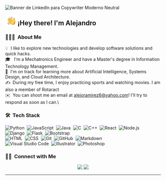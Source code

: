 ![Banner de LinkedIn para Copywriter Moderno Neutral](https://i.ibb.co/FmqVVqH/Banner-de-Linkedin-para-Copywriter-Moderno-Neutral.png)

<img alt="Night Coding" src="https://raw.githubusercontent.com/AVS1508/AVS1508/master/assets/Hand%20Wave.gif" width='40' align="left"/><h2>¡Hey there! I'm Alejandro</h2>



<!-- ## 👋 &nbsp;Hey there! I'm Aditya -->

### 👨🏻‍💻 &nbsp;About Me

💡 &nbsp;I like to explore new technologies and develop software solutions and quick hacks.\
🎓 &nbsp; I'm a Mechatronics Engineer and have a Master's degree in Information Technology Management.\
🌱 &nbsp;I'm on track for learning more about Artificial Intelligence, Systems Design, and Cloud Architecture.\
✍️ &nbsp;During my free time, I enjoy practicing sports and watching movies. I am also a member of Rotaract\
✉️ &nbsp;You can shoot me an email at alejoramirez6@yahoo.com! I'll try to respond as soon as I can.\


### 🛠 &nbsp;Tech Stack

![Python](https://img.shields.io/badge/-Python-05122A?style=flat&logo=python)&nbsp;
![JavaScript](https://img.shields.io/badge/-JavaScript-05122A?style=flat&logo=javascript)&nbsp;
![Java](https://img.shields.io/badge/-Java-05122A?style=flat&logo=Java&logoColor=FFA518)&nbsp;
![C](https://img.shields.io/badge/-C-05122A?style=flat&logo=C&logoColor=A8B9CC)&nbsp;
![C++](https://img.shields.io/badge/-C++-05122A?style=flat&logo=C%2B%2B&logoColor=00599C)&nbsp;
![React](https://img.shields.io/badge/-React-05122A?style=flat&logo=react)&nbsp;
![Node.js](https://img.shields.io/badge/-Node.js-05122A?style=flat&logo=node.js)&nbsp;
![Django](https://img.shields.io/badge/-Django-05122A?style=flat&logo=django&logoColor=092E20)&nbsp;
![Flask](https://img.shields.io/badge/-Flask-05122A?style=flat&logo=flask)&nbsp;
![Bootstrap](https://img.shields.io/badge/-Bootstrap-05122A?style=flat&logo=bootstrap&logoColor=563D7C)\
![HTML](https://img.shields.io/badge/-HTML-05122A?style=flat&logo=HTML5)&nbsp;
![CSS](https://img.shields.io/badge/-CSS-05122A?style=flat&logo=CSS3&logoColor=1572B6)&nbsp;
![Git](https://img.shields.io/badge/-Git-05122A?style=flat&logo=git)&nbsp;
![GitHub](https://img.shields.io/badge/-GitHub-05122A?style=flat&logo=github)&nbsp;
![Markdown](https://img.shields.io/badge/-Markdown-05122A?style=flat&logo=markdown)\
![Visual Studio Code](https://img.shields.io/badge/-Visual%20Studio%20Code-05122A?style=flat&logo=visual-studio-code&logoColor=007ACC)&nbsp;
![Illustrator](https://img.shields.io/badge/-Illustrator-05122A?style=flat&logo=adobe-illustrator)&nbsp;
![Photoshop](https://img.shields.io/badge/-Photoshop-05122A?style=flat&logo=adobe-photoshop)&nbsp;



### 🤝🏻 &nbsp;Connect with Me

<p align="center">
<a href="https://www.linkedin.com/in/marco-alejandro-su%C3%A1rez-ram%C3%ADrez-46ab07aa"><img src="https://img.shields.io/badge/Marco%20Su%C3%A1rez-blue?style=for-the-badge&logo=linkedin&link=https%3A%2F%2Fwww.linkedin.com%2Fin%2Fmarco-alejandro-su%25C3%25A1rez-ram%25C3%25ADrez-46ab07aa"/></a>
<a href="https://instagram.com/alejoramirez6"><img src="https://img.shields.io/badge/Marco%20Su%C3%A1rez-white?style=for-the-badge&logo=instagram&link=https%3A%2F%2Fwww.instagram.com%2Falejoramirez6%2F"/></a>

</p>

-----
